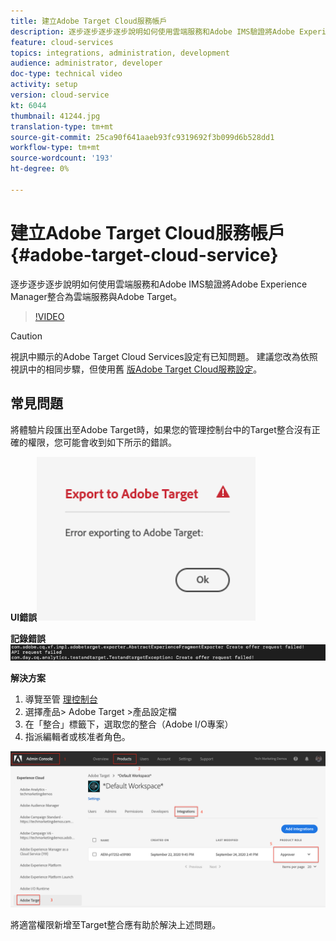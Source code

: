 ```yaml
---
title: 建立Adobe Target Cloud服務帳戶
description: 逐步逐步逐步逐步說明如何使用雲端服務和Adobe IMS驗證將Adobe Experience Manager整合為雲端服務與Adobe Target
feature: cloud-services
topics: integrations, administration, development
audience: administrator, developer
doc-type: technical video
activity: setup
version: cloud-service
kt: 6044
thumbnail: 41244.jpg
translation-type: tm+mt
source-git-commit: 25ca90f641aaeb93fc9319692f3b099d6b528dd1
workflow-type: tm+mt
source-wordcount: '193'
ht-degree: 0%

---
```



# 建立Adobe Target Cloud服務帳戶 {#adobe-target-cloud-service}

逐步逐步逐步說明如何使用雲端服務和Adobe IMS驗證將Adobe Experience Manager整合為雲端服務與Adobe Target。

>[!VIDEO](https://video.tv.adobe.com/v/41244?quality=12&learn=on)

>[!CAUTION]
>
>視訊中顯示的Adobe Target Cloud Services設定有已知問題。 建議您改為依照視訊中的相同步驟，但使用舊 [版Adobe Target Cloud服務設定](https://docs.adobe.com/content/help/en/experience-manager-learn/aem-target-tutorial/aem-target-implementation/using-aem-cloud-services.html)。

## 常見問題

將體驗片段匯出至Adobe Target時，如果您的管理控制台中的Target整合沒有正確的權限，您可能會收到如下所示的錯誤。

**UI錯誤**![目標API UI錯誤](assets/error-target-offer.png)

**記錄錯誤**![目標API控制台錯誤](assets/target-console-error.png)


**解決方案**

1. 導覽至管 [理控制台](https://adminconsole.adobe.com/)
2. 選擇產品> Adobe Target >產品設定檔
3. 在「整合」標籤下，選取您的整合（Adobe I/O專案）
4. 指派編輯者或核准者角色。

![目標API錯誤](assets/target-permissions.png)

將適當權限新增至Target整合應有助於解決上述問題。